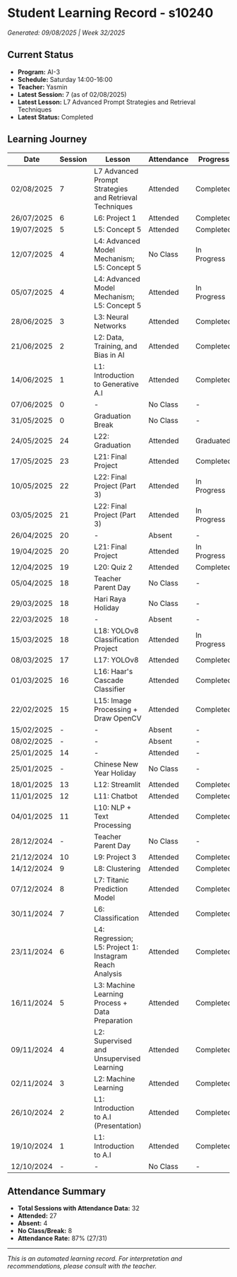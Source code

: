 # Student Learning Record - s10240
*Generated: 09/08/2025 | Week 32/2025*

## Current Status
- **Program:** AI-3
- **Schedule:** Saturday 14:00-16:00
- **Teacher:** Yasmin
- **Latest Session:** 7 (as of 02/08/2025)
- **Latest Lesson:** L7 Advanced Prompt Strategies and Retrieval Techniques
- **Latest Status:** Completed

## Learning Journey
| Date | Session | Lesson | Attendance | Progress |
|------|---------|--------|------------|----------|
| 02/08/2025 | 7 | L7 Advanced Prompt Strategies and Retrieval Techniques | Attended | Completed |
| 26/07/2025 | 6 | L6: Project 1 | Attended | Completed |
| 19/07/2025 | 5 | L5: Concept 5 | Attended | Completed |
| 12/07/2025 | 4 | L4: Advanced Model Mechanism; L5: Concept 5 | No Class | In Progress |
| 05/07/2025 | 4 | L4: Advanced Model Mechanism; L5: Concept 5 | Attended | In Progress |
| 28/06/2025 | 3 | L3: Neural Networks | Attended | Completed |
| 21/06/2025 | 2 | L2: Data, Training, and Bias in AI | Attended | Completed |
| 14/06/2025 | 1 | L1: Introduction to Generative A.I | Attended | Completed |
| 07/06/2025 | 0 | - | No Class | - |
| 31/05/2025 | 0 | Graduation Break | No Class | - |
| 24/05/2025 | 24 | L22: Graduation | Attended | Graduated |
| 17/05/2025 | 23 | L21: Final Project | Attended | Completed |
| 10/05/2025 | 22 | L22: Final Project (Part 3) | Attended | In Progress |
| 03/05/2025 | 21 | L22: Final Project (Part 3) | Attended | In Progress |
| 26/04/2025 | 20 | - | Absent | - |
| 19/04/2025 | 20 | L21: Final Project | Attended | In Progress |
| 12/04/2025 | 19 | L20: Quiz 2 | Attended | Completed |
| 05/04/2025 | 18 | Teacher Parent Day | No Class | - |
| 29/03/2025 | 18 | Hari Raya Holiday | No Class | - |
| 22/03/2025 | 18 | - | Absent | - |
| 15/03/2025 | 18 | L18: YOLOv8 Classification Project | Attended | In Progress |
| 08/03/2025 | 17 | L17: YOLOv8 | Attended | Completed |
| 01/03/2025 | 16 | L16: Haar's Cascade Classifier | Attended | Completed |
| 22/02/2025 | 15 | L15: Image Processing + Draw OpenCV | Attended | Completed |
| 15/02/2025 | - | - | Absent | - |
| 08/02/2025 | - | - | Absent | - |
| 25/01/2025 | 14 | - | Attended | - |
| 25/01/2025 | - | Chinese New Year Holiday | No Class | - |
| 18/01/2025 | 13 | L12: Streamlit | Attended | Completed |
| 11/01/2025 | 12 | L11: Chatbot | Attended | Completed |
| 04/01/2025 | 11 | L10: NLP + Text Processing | Attended | Completed |
| 28/12/2024 | - | Teacher Parent Day | No Class | - |
| 21/12/2024 | 10 | L9: Project 3 | Attended | Completed |
| 14/12/2024 | 9 | L8: Clustering | Attended | Completed |
| 07/12/2024 | 8 | L7: Titanic Prediction Model | Attended | Completed |
| 30/11/2024 | 7 | L6: Classification | Attended | Completed |
| 23/11/2024 | 6 | L4: Regression; L5: Project 1: Instagram Reach Analysis | Attended | Completed |
| 16/11/2024 | 5 | L3: Machine Learning Process + Data Preparation | Attended | Completed |
| 09/11/2024 | 4 | L2: Supervised and Unsupervised Learning | Attended | Completed |
| 02/11/2024 | 3 | L2: Machine Learning | Attended | Completed |
| 26/10/2024 | 2 | L1: Introduction to A.I (Presentation) | Attended | Completed |
| 19/10/2024 | 1 | L1: Introduction to A.I | Attended | Completed |
| 12/10/2024 | - | - | No Class | - |

## Attendance Summary
- **Total Sessions with Attendance Data:** 32
- **Attended:** 27
- **Absent:** 4
- **No Class/Break:** 8
- **Attendance Rate:** 87% (27/31)

---
*This is an automated learning record. For interpretation and recommendations, please consult with the teacher.*